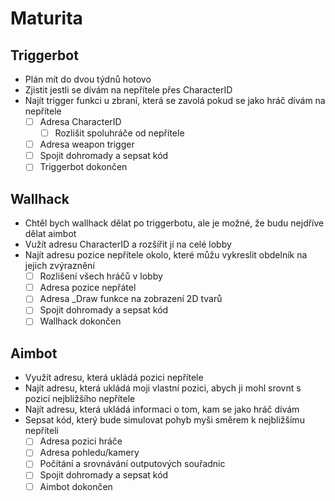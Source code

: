# Maturita
## Triggerbot
- Plán mít do dvou týdnů hotovo
- Zjistit jestli se dívám na nepřítele přes CharacterID
- Najít trigger funkci u zbraní, která se zavolá pokud se jako hráč dívám na nepřítele
  - [ ] Adresa CharacterID
    - [ ] Rozlišit spoluhráče od nepřítele
  - [ ] Adresa weapon trigger
  - [ ] Spojit dohromady a sepsat kód
  - [ ] Triggerbot dokončen

## Wallhack
- Chtěl bych wallhack dělat po triggerbotu, ale je možné, že budu nejdříve dělat aimbot
- Vužít adresu CharacterID a rozšířit jí na celé lobby
- Najít adresu pozice nepřítele okolo, které můžu vykreslit obdelník na jejich zvýraznění
    - [ ] Rozlišení všech hráčů v lobby
    - [ ] Adresa pozice nepřátel
    - [ ] Adresa _Draw funkce na zobrazení 2D tvarů
    - [ ] Spojit dohromady a sepsat kód
    - [ ] Wallhack dokončen

## Aimbot
- Využít adresu, která ukládá pozici nepřítele
- Najít adresu, která ukládá moji vlastní pozici, abych ji mohl srovnt s pozicí nejbližšího nepřítele
- Najít adresu, která ukládá informaci o tom, kam se jako hráč dívám
- Sepsat kód, který bude simulovat pohyb myši směrem k nejbližšímu nepříteli
    - [ ] Adresa pozici hráče
    - [ ] Adresa pohledu/kamery
    - [ ] Počítání a srovnávání outputových souřadnic
    - [ ] Spojit dohromady a sepsat kód
    - [ ] Aimbot dokončen
